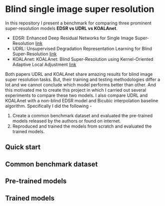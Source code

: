 # Blind single image super resolution

In this repository I present a benchmark for comparing three prominent super-resolution models **EDSR vs UDRL vs KOALAnet**.

- EDSR: Enhanced Deep Residual Networks for Single Image Super-Resolution [link](https://arxiv.org/abs/1707.02921)
- UDRL: Unsupervised Degradation Representation Learning for Blind Super-Resolution [link](https://arxiv.org/abs/2104.00416)
- KOALAnet: KOALAnet: Blind Super-Resolution using Kernel-Oriented Adaptive Local Adjustment [link](https://arxiv.org/abs/2012.08103)

Both papers UDRL and KOALAnet share amazing results for blind image super resolution tasks. But, their training and testing methodologies differ a lot and we cannot conclude which model performs better than other. And this motivated me to create this project in which I carried out several experiments to compare these two models. I also compare UDRL and KOALAnet with a non-blind EDSR model and Bicubic interpolation baseline algorithm. Specifically I did the following - 

1. Create a common benchmark dataset and evaluated the pre-trained models released by the authors or found on internet.
2. Reproduced and trained the models from scratch and evaluated the trained models.

## Quick start


## Common benchmark dataset


## Pre-trained models


## Trained models


